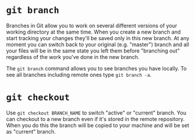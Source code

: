 # `git branch`

Branches in Git allow you to work on several different versions of your working directory at the same time. When you create a new branch and start tracking your changes they'll be saved only in this new branch. At any moment you can switch back to your original (e.g. "master") branch and all your files will be in the same state you left them before "branching out" regardless of the work you've done in the new branch.

The `git branch` command allows you to see branches you have locally. To see all branches including remote ones type `git branch -a`.

# `git checkout`

Use `git checkout BRANCH_NAME` to switch "active" or "current" branch. You can checkout to a new branch even if it's stored in the remote repository. When you do this the branch will be copied to your machine and will be set as "current" branch.
